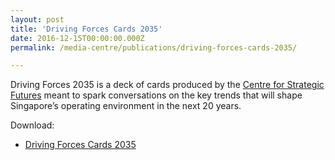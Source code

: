 ```yaml
---
layout: post
title: 'Driving Forces Cards 2035'
date: 2016-12-15T00:00:00.000Z
permalink: /media-centre/publications/driving-forces-cards-2035/

---
```




Driving Forces 2035 is a deck of cards produced by the [Centre for Strategic Futures](https://www.csf.gov.sg) meant to spark conversations on the key trends that will shape Singapore’s operating environment in the next 20 years.


Download:

* [Driving Forces Cards 2035](/images/publicationimages/driving-forces-cards-2035.pdf)
